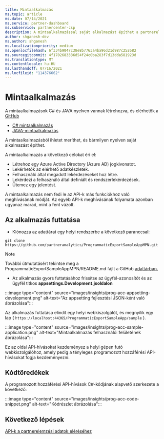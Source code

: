 ```yaml
---
title: Mintaalkalmazás
ms.topic: article
ms.date: 07/14/2021
ms.service: partner-dashboard
ms.subservice: partnercenter-csp
description: A mintaalkalmazással saját alkalmazást építhet a partnerelemzési adatok programozott módon való eléréséhez.
author: shganesh-dev
ms.author: shganesh
ms.localizationpriority: medium
ms.openlocfilehash: 6f334b9047c38e8b7763a4ba96d21d987c252682
ms.sourcegitcommit: 4f1702683336d54f24c0ba283f7d13dda581923d
ms.translationtype: MT
ms.contentlocale: hu-HU
ms.lasthandoff: 07/16/2021
ms.locfileid: "114376662"
---
```

# <a name="sample-application"></a>Mintaalkalmazás

A mintaalkalmazások C# és JAVA nyelven vannak létrehozva, és elérhetők a [GitHub](https://github.com/partneranalytics)

- [C# mintaalkalmazás](https://github.com/partneranalytics/ProgrammaticExportSampleAppMPN)
- [JAVA-mintaalkalmazás](https://github.com/partneranalytics/ProgrammaticExportSampleAppMPN_Java)

A mintaalkalmazásból ihletet meríthet, és bármilyen nyelven saját alkalmazást építhet.

A mintaalkalmazás a következő célokat éri el:

- Létrehoz egy Azure Active Directory (Azure AD) jogkivonatot.
- Lekérhetők az elérhető adatkészletek.
- Felhasználó által megadott lekérdezéseket hoz létre.
- Lekérdezi a felhasználó által definiált és rendszerlekérdezések.
- Ütemez egy jelentést.

A mintaalkalmazás nem fedi le az API-k más funkciókhoz való meghívásának módját. Az egyéb API-k meghívásának folyamata azonban ugyanaz marad, mint a fent vázolt.

## <a name="how-to-run-the-application"></a>Az alkalmazás futtatása

- Klónozza az adattárat egy helyi rendszerbe a következő paranccsal:

```cli
git clone https://github.com/partneranalytics/ProgrammaticExportSampleAppMPN.git
```

> [!Note]
> További útmutatásért tekintse meg a ProgrammaticExportSampleAppMPN/README.md fájlt a GitHub [adattárban.](https://github.com/partneranalytics/ProgrammaticExportSampleAppMPN_Java)

- Az alkalmazás gyors futtatásához frissítse az ügyfél-azonosítót és az ügyfél titkos **appsettings.Development.jsoldalon**

:::image type="content" source="images/insights/prog-acc-appsetting-development.png" alt-text="Az appsetting fejlesztési JSON-ként való ábrázolása":::

Az alkalmazás futtatása elindít egy helyi webkiszolgálót, és megnyílik egy lap ( `https://localhost:44365/ProgrammaticExportSampleApp/sample` ).
  
:::image type="content" source="images/insights/prog-acc-sample-application.png" alt-text="Mintaalkalmazás felhasználói felületének ábrázolása":::

Ez az oldal API-hívásokat kezdeményez a helyi gépen futó webkiszolgálóhoz, amely pedig a tényleges programozott hozzáférési API-hívásokat fogja kezdeményezni.

## <a name="code-snippets"></a>Kódtöredékek

A programozott hozzáférési API-hívások C#-kódjának alapvető szerkezete a következő:
 
:::image type="content" source="images/insights/prog-acc-code-snippet.png" alt-text="Kódrészlet ábrázolása":::

## <a name="next-steps"></a>Következő lépések

[API-k a partnerelemzési adatok eléréséhez](insights-programmatic-analytics-available-api.md)
